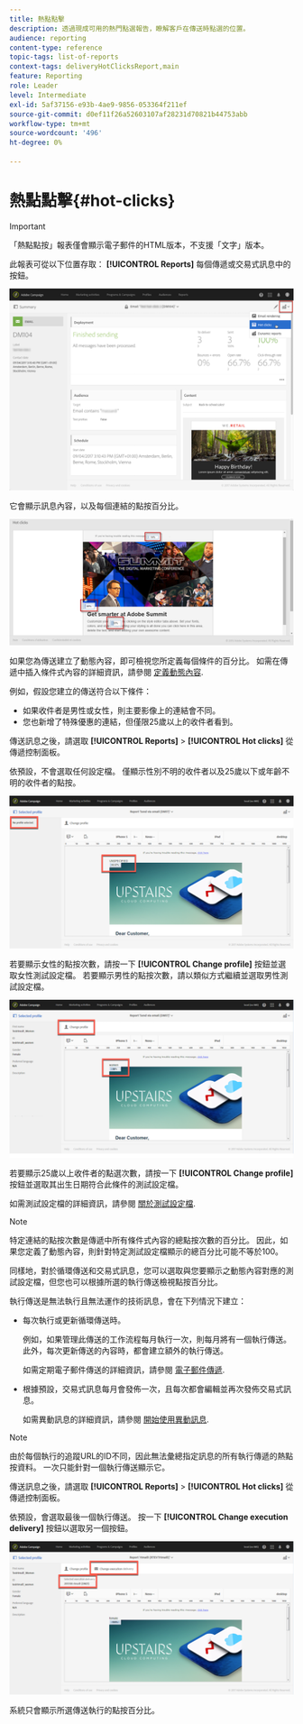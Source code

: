 ```yaml
---
title: 熱點點擊
description: 透過現成可用的熱門點選報告，瞭解客戶在傳送時點選的位置。
audience: reporting
content-type: reference
topic-tags: list-of-reports
context-tags: deliveryHotClicksReport,main
feature: Reporting
role: Leader
level: Intermediate
exl-id: 5af37156-e93b-4ae9-9856-053364f211ef
source-git-commit: d0ef11f26a52603107af28231d70821b44753abb
workflow-type: tm+mt
source-wordcount: '496'
ht-degree: 0%

---
```


# 熱點點擊{#hot-clicks}

>[!IMPORTANT]
>
>「熱點點按」報表僅會顯示電子郵件的HTML版本，不支援「文字」版本。

此報表可從以下位置存取： **[!UICONTROL Reports]** 每個傳遞或交易式訊息中的按鈕。

![](assets/delivery_reports_hot-clicks_4.png)

它會顯示訊息內容，以及每個連結的點按百分比。

![](assets/delivery_reports_10.png)

如果您為傳送建立了動態內容，即可檢視您所定義每個條件的百分比。 如需在傳遞中插入條件式內容的詳細資訊，請參閱 [定義動態內容](../../designing/using/personalization.md#defining-dynamic-content-in-an-email).

例如，假設您建立的傳送符合以下條件：

* 如果收件者是男性或女性，則主要影像上的連結會不同。
* 您也新增了特殊優惠的連結，但僅限25歲以上的收件者看到。

傳送訊息之後，請選取 **[!UICONTROL Reports]** > **[!UICONTROL Hot clicks]** 從傳遞控制面板。

依預設，不會選取任何設定檔。 僅顯示性別不明的收件者以及25歲以下或年齡不明的收件者的點按。

![](assets/delivery_reports_hot-clicks_1.png)

若要顯示女性的點按次數，請按一下 **[!UICONTROL Change profile]** 按鈕並選取女性測試設定檔。 若要顯示男性的點按次數，請以類似方式繼續並選取男性測試設定檔。

![](assets/delivery_reports_hot-clicks_2.png)

若要顯示25歲以上收件者的點選次數，請按一下 **[!UICONTROL Change profile]** 按鈕並選取其出生日期符合此條件的測試設定檔。

如需測試設定檔的詳細資訊，請參閱 [關於測試設定檔](../../audiences/using/managing-test-profiles.md).

>[!NOTE]
>
>特定連結的點按次數是傳遞中所有條件式內容的總點按次數的百分比。 因此，如果您定義了動態內容，則針對特定測試設定檔顯示的總百分比可能不等於100。

同樣地，對於循環傳送和交易式訊息，您可以選取與您要顯示之動態內容對應的測試設定檔，但您也可以根據所選的執行傳送檢視點按百分比。

執行傳送是無法執行且無法運作的技術訊息，會在下列情況下建立：

* 每次執行或更新循環傳送時。

  例如，如果管理此傳送的工作流程每月執行一次，則每月將有一個執行傳送。 此外，每次更新傳送的內容時，都會建立額外的執行傳送。

  如需定期電子郵件傳送的詳細資訊，請參閱 [電子郵件傳遞](../../automating/using/email-delivery.md).

* 根據預設，交易式訊息每月會發佈一次，且每次都會編輯並再次發佈交易式訊息。

  如需異動訊息的詳細資訊，請參閱 [開始使用異動訊息](../../channels/using/getting-started-with-transactional-msg.md).

>[!NOTE]
>
>由於每個執行的追蹤URL的ID不同，因此無法彙總指定訊息的所有執行傳遞的熱點按資料。 一次只能針對一個執行傳送顯示它。

傳送訊息之後，請選取 **[!UICONTROL Reports]** > **[!UICONTROL Hot clicks]** 從傳遞控制面板。

依預設，會選取最後一個執行傳送。 按一下 **[!UICONTROL Change execution delivery]** 按鈕以選取另一個按鈕。

![](assets/delivery_reports_hot-clicks_3.png)

系統只會顯示所選傳送執行的點按百分比。
